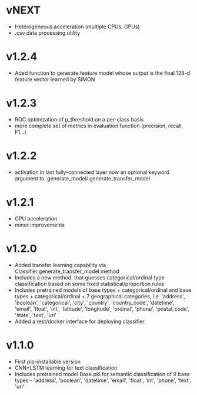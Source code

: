 # vNEXT
* Heterogeneous acceleration (multiple CPUs, GPUs)
* .csv data processing utility

# v1.2.4
* Aded function to generate feature model whose output is the final 128-d feature vector learned by SIMON
# v1.2.3
* ROC optimization of p_threshold on a per-class basis
* more complete set of metrics in evaluation function (precision, recall, F1...)
# v1.2.2
* activation in last fully-connected layer now an optional keyword argument
to .generate_model/.generate_transfer_model
# v1.2.1
* GPU acceleration
* minor improvements
# v1.2.0
* Added transfer learning capability via Classifier.generate_transfer_model method
* Includes a new method, that guesses categorical/ordinal type classification based on some fixed statistical/proportion rules
* Includes pretrained models of base types + categorical/ordinal and base types + categorical/ordinal + 7 geographical categories, i.e. 'address', 'boolean', 'categorical', 'city', 'country', 'country_code', 'datetime', 'email', 'float', 'int', 'latitude', 'longitude', 'ordinal', 'phone', 'postal_code', 'state', 'text', 'uri'
* Added a rest/docker interface for deploying classifier

# v1.1.0
* First pip-installable version
* CNN+LSTM learning for text classification
* Includes pretrained model Base.pkl for semantic classification of 9 base types - 'address', 'boolean', 'datetime', 'email', 'float', 'int', 'phone', 'text', 'uri'
